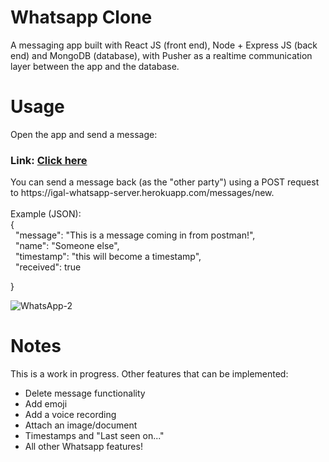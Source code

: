 # Whatsapp Clone
A messaging app built with React JS (front end), Node + Express JS (back end) and MongoDB (database), with Pusher as a realtime communication layer between the app and the database.

# Usage
Open the app and send a message:
<h3>Link: <a href="https://igalbo.github.io/whatsapp-clone/" target="_blank" rel="noopener noreferrer">Click here</a></h3>
You can send a message back (as the "other party") using a POST request to https://igal-whatsapp-server.herokuapp.com/messages/new.<br><br>
Example (JSON):<br>
{<br>
&nbsp; "message": "This is a message coming in from postman!",<br>
&nbsp; "name": "Someone else",<br>
&nbsp; "timestamp": "this will become a timestamp",<br>
&nbsp; "received": true

}

![WhatsApp-2](https://user-images.githubusercontent.com/68712178/164229697-b3ec262e-4197-4f5e-9185-00979d032f12.gif)

# Notes
This is a work in progress. Other features that can be implemented:
<ul>
  <li>Delete message functionality</li>
  <li>Add emoji</li>
  <li>Add a voice recording</li>
  <li>Attach an image/document</li>
  <li>Timestamps and "Last seen on..."</li>
  <li>All other Whatsapp features!</li>
<ul>

